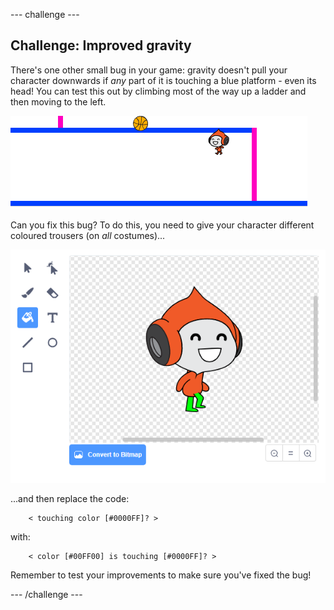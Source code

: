 \--- challenge \---

## Challenge: Improved gravity

There's one other small bug in your game: gravity doesn't pull your character downwards if *any* part of it is touching a blue platform - even its head! You can test this out by climbing most of the way up a ladder and then moving to the left.

![screenshot](images/dodge-gravity-bug.png)

Can you fix this bug? To do this, you need to give your character different coloured trousers (on *all* costumes)...

![screenshot](images/dodge-trousers.png)

...and then replace the code:

```blocks
    < touching color [#0000FF]? >
```

with:

```blocks
    < color [#00FF00] is touching [#0000FF]? >
```

Remember to test your improvements to make sure you've fixed the bug!

\--- /challenge \---